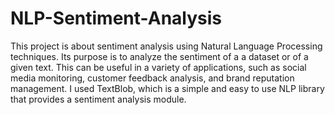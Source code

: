 # NLP-Sentiment-Analysis

This project is about sentiment analysis using Natural Language Processing techniques. Its purpose is to analyze the sentiment of a a dataset or of a given text. This can be useful in a variety of applications, such as social media monitoring, customer feedback analysis, and brand reputation management.
I used TextBlob, which is a simple and easy to use NLP library that provides a sentiment analysis module.